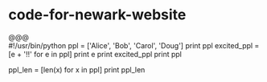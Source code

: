 # code-for-newark-website

@@@  
#!/usr/bin/python
ppl = ['Alice', 'Bob', 'Carol', 'Doug']
print ppl
excited_ppl = [e + '!!' for e in ppl]
print e
print excited_ppl
print ppl

ppl_len = [len(x) for x in ppl]
print ppl_len

